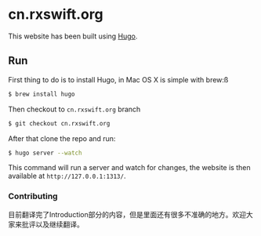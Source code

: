 # cn.rxswift.org

This website has been built using [Hugo](http://gohugo.io).

## Run

First thing to do is to install Hugo, in Mac OS X is simple with brew:ß

``` sh
$ brew install hugo
```

Then checkout to `cn.rxswift.org` branch

``` sh
$ git checkout cn.rxswift.org
```

After that clone the repo and run:

``` sh
$ hugo server --watch
```

This command will run a server and watch for changes, the website is then available at `http://127.0.0.1:1313/`.

### Contributing

目前翻译完了Introduction部分的内容，但是里面还有很多不准确的地方。欢迎大家来批评以及继续翻译。